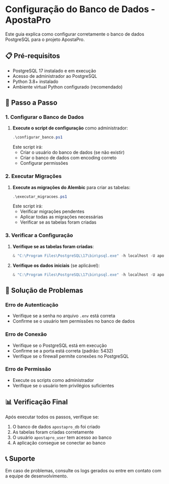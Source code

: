 # Configuração do Banco de Dados - ApostaPro

Este guia explica como configurar corretamente o banco de dados PostgreSQL para o projeto ApostaPro.

## 📋 Pré-requisitos

- PostgreSQL 17 instalado e em execução
- Acesso de administrador ao PostgreSQL
- Python 3.8+ instalado
- Ambiente virtual Python configurado (recomendado)

## 🔄 Passo a Passo

### 1. Configurar o Banco de Dados

1. **Execute o script de configuração** como administrador:
   ```powershell
   .\configurar_banco.ps1
   ```
   Este script irá:
   - Criar o usuário do banco de dados (se não existir)
   - Criar o banco de dados com encoding correto
   - Configurar permissões

### 2. Executar Migrações

1. **Execute as migrações do Alembic** para criar as tabelas:
   ```powershell
   .\executar_migracoes.ps1
   ```
   Este script irá:
   - Verificar migrações pendentes
   - Aplicar todas as migrações necessárias
   - Verificar se as tabelas foram criadas

### 3. Verificar a Configuração

1. **Verifique se as tabelas foram criadas**:
   ```powershell
   & "C:\Program Files\PostgreSQL\17\bin\psql.exe" -h localhost -U apostapro_user -d apostapro_db -c "\dt"
   ```

2. **Verifique os dados iniciais** (se aplicável):
   ```powershell
   & "C:\Program Files\PostgreSQL\17\bin\psql.exe" -h localhost -U apostapro_user -d apostapro_db -c "SELECT * FROM informacoes_uteis LIMIT 5;"
   ```

## 🔧 Solução de Problemas

### Erro de Autenticação
- Verifique se a senha no arquivo `.env` está correta
- Confirme se o usuário tem permissões no banco de dados

### Erro de Conexão
- Verifique se o PostgreSQL está em execução
- Confirme se a porta está correta (padrão: 5432)
- Verifique se o firewall permite conexões no PostgreSQL

### Erro de Permissão
- Execute os scripts como administrador
- Verifique se o usuário tem privilégios suficientes

## 📊 Verificação Final

Após executar todos os passos, verifique se:

1. O banco de dados `apostapro_db` foi criado
2. As tabelas foram criadas corretamente
3. O usuário `apostapro_user` tem acesso ao banco
4. A aplicação consegue se conectar ao banco

## 📞 Suporte

Em caso de problemas, consulte os logs gerados ou entre em contato com a equipe de desenvolvimento.

